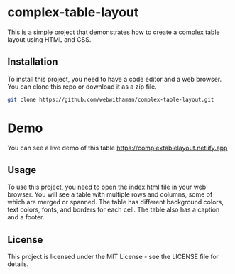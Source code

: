 # complex-table-layout

This is a simple project that demonstrates how to create a complex table layout using HTML and CSS.

## Installation

To install this project, you need to have a code editor and a web browser. You can clone this repo or download it as a zip file.

```bash
git clone https://github.com/webwithaman/complex-table-layout.git
```

# Demo

You can see a live demo of this table https://complextablelayout.netlify.app

## Usage

To use this project, you need to open the index.html file in your web browser. You will see a table with multiple rows and columns, some of which are merged or spanned. The table has different background colors, text colors, fonts, and borders for each cell. The table also has a caption and a footer.

## License

This project is licensed under the MIT License - see the LICENSE file for details.
